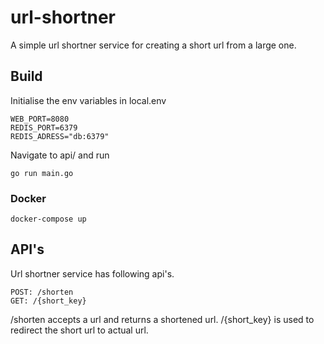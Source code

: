 # url-shortner

A simple url shortner service for creating a short url from a large one.

## Build

Initialise the env variables in local.env
```
WEB_PORT=8080
REDIS_PORT=6379
REDIS_ADRESS="db:6379"
```

Navigate to api/ and run

```
go run main.go
```

### Docker
```
docker-compose up
```

## API's
Url shortner service has following api's.
```
POST: /shorten
GET: /{short_key}
````

/shorten accepts a url and returns a shortened url.
/{short_key} is used to redirect the short url to actual url.
